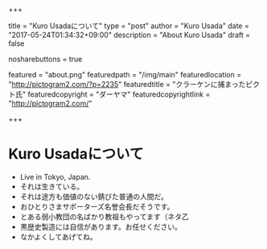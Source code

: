 +++

title       = "Kuro Usadaについて"
type        = "post"
author      = "Kuro Usada"
date        = "2017-05-24T01:34:32+09:00"
description = "About Kuro Usada"
draft       = false

nosharebuttons = true

featured      = "about.png"
featuredpath  = "/img/main"
featuredlocation = "http://pictogram2.com/?p=2235"
featuredtitle = "クラーケンに捕まったピクト氏"
featuredcopyright = "ダーヤマ"
featuredcopyrightlink = "http://pictogram2.com/"

+++

<!--more-->

# Kuro Usadaについて

 - Live in Tokyo, Japan.
 - それは生きている。
 - それは途方も価値のない錆びた普通の人間だ。
 - おひとりさまサポーターズ名誉会長だそうです。
 - とある弱小教団の名ばかり教祖もやってます（ネタ乙
 - 黒歴史製造には自信があります。お任せください。
 - なかよくしてあげてね。
